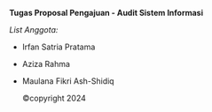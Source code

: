 **Tugas Proposal Pengajuan - Audit Sistem Informasi**

*List Anggota:*
- Irfan Satria Pratama
- Aziza Rahma
- Maulana Fikri Ash-Shidiq

  ©copyright 2024
